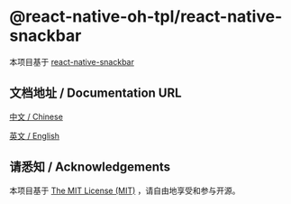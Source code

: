 # @react-native-oh-tpl/react-native-snackbar

本项目基于 [react-native-snackbar](https://github.com/cooperka/react-native-snackbar)

## 文档地址 / Documentation URL 

[中文 / Chinese](https://gitee.com/react-native-oh-library/usage-docs/blob/master/zh-cn/react-native-snackbar.md)

[英文 / English](https://gitee.com/react-native-oh-library/usage-docs/blob/master/en/react-native-snackbar.md)

## 请悉知 / Acknowledgements

本项目基于 [The MIT License (MIT)](https://github.com/cooperka/react-native-snackbar/blob/main/LICENSE) ，请自由地享受和参与开源。
